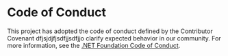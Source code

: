 # Code of Conduct

This project has adopted the code of conduct defined by the Contributor Covenant
dfjsjdjfjsdfjjsdfjjo clarify expected behavior in our community.
For more information, see the [.NET Foundation Code of Conduct](https://dotnetfoundation.org/code-of-conduct).
